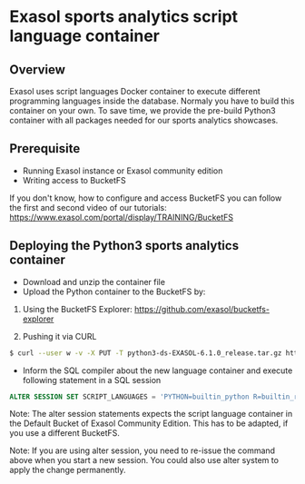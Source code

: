 
# Exasol sports analytics script language container

## Overview

Exasol uses script languages Docker container to execute different programming
languages inside the database. Normaly you have to build this container on your own.
To save time, we provide the pre-build Python3 container with all packages needed
for our sports analytics showcases.

## Prerequisite

* Running Exasol instance or Exasol community edition
* Writing access to BucketFS

If you don't know, how to configure and access BucketFS you can
follow the first and second video of our tutorials:
https://www.exasol.com/portal/display/TRAINING/BucketFS


## Deploying the Python3 sports analytics container

* Download and unzip the container file
* Upload the Python container to the BucketFS by:

1) Using the BucketFS Explorer: https://github.com/exasol/bucketfs-explorer

2) Pushing it via CURL
```bash
$ curl --user w -v -X PUT -T python3-ds-EXASOL-6.1.0_release.tar.gz http://192.168.164.130:1234/default/python3-ds-EXASOL-6.0.0_release.tar.gz
```

* Inform the SQL compiler about the new language container and execute following statement in a SQL session
```SQL
ALTER SESSION SET SCRIPT_LANGUAGES = 'PYTHON=builtin_python R=builtin_r JAVA=builtin_java PYTHON3=localzmq+protobuf:///bfsdefault/default/python3-ds-EXASOL-6.1.0_release?lang=python#buckets/bfsdefault/default/python3-ds-EXASOL-6.1.0_release/exaudf/exaudfclient_py3';
```

Note: The alter session statements expects the script language container in the Default Bucket of Exasol Community Edition.
This has to be adapted, if you use a different BucketFS.

Note:
If you are using alter session, you need to re-issue the command above when you start a new session.
You could also use alter system to apply the change permanently.

